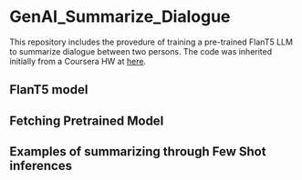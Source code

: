 # GenAI_Summarize_Dialogue
This repository includes the provedure of training a pre-trained FlanT5 LLM to summarize dialogue between two persons. The code was inherited initially from a Coursera HW at [here](https://www.coursera.org/learn/generative-ai-with-llms/home/week/1).

## FlanT5 model

## Fetching Pretrained Model

## Examples of summarizing through Few Shot inferences

